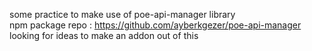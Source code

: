 some practice to make use of poe-api-manager library<br>
npm package repo : https://github.com/ayberkgezer/poe-api-manager<br>
looking for ideas to make an addon out of this
